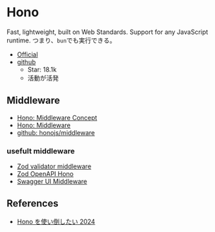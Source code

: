 # Hono

Fast, lightweight, built on Web Standards. Support for any JavaScript runtime.
つまり、`bun`でも実行できる。

- [Official](https://hono.dev/)
- [github](https://github.com/honojs/hono)
  - Star: 18.1k
  - 活動が活発

## Middleware

- [Hono: Middleware Concept](https://hono.dev/docs/concepts/middleware)
- [Hono: Middleware](https://hono.dev/docs/guides/middleware)
- [github: honojs/middleware](https://github.com/honojs/middleware)

### usefult middleware

- [Zod validator middleware](https://github.com/honojs/middleware/tree/main/packages/zod-validator)
- [Zod OpenAPI Hono](https://github.com/honojs/middleware/tree/main/packages/zod-openapi)
- [Swagger UI Middleware](https://github.com/honojs/middleware/blob/main/packages/swagger-ui)

## References

- [Hono を使い倒したい 2024](https://zenn.dev/aishift/articles/a3dc8dcaac6bfa)
